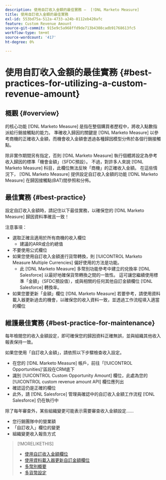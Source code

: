 ```yaml
---
description: 使用自訂收入金額的最佳實務 —  [!DNL Marketo Measure]
title: 使用自訂收入金額的最佳實務
exl-id: 553bd75a-512a-4733-a24b-8112eb420afc
feature: Custom Revenue Amount
source-git-commit: 915e9c5a968ffd9de713b4308cadb91768613fc5
workflow-type: tm+mt
source-wordcount: '417'
ht-degree: 0%

---
```


# 使用自訂收入金額的最佳實務 {#best-practices-for-utilizing-a-custom-revenue-amount}

## 概觀 {#overview}

的核心功能 [!DNL Marketo Measure] 是指在整個購買者歷程中，將收入點數指派給行銷接觸點的能力。 準確收入歸因的關鍵是 [!DNL Marketo Measure] 以參考商機的正確收入金額，而機會收入金額會透過各種歸因模型分佈於各個行銷接觸點。

除非實作期間另有指定，否則 [!DNL Marketo Measure] 執行個體將設定為參考收入歸因的標準「機會金額」（SFDC預設）。 不過，對許多人來說 [!DNL Marketo Measure] 科目，此欄位無法反映「商機」的正確收入金額。 在這些情況下， [!DNL Marketo Measure] 提供設定自訂收入金額的功能 [!DNL Marketo Measure] 在歸因接觸點(BAT)間參照和分佈。

## 最佳實務 {#best-practice}

設定自訂收入金額時，請記住以下最佳實務，以確保您的 [!DNL Marketo Measure] 歸因資料準確且一致！

注意事項：

* 選取正確且適用於所有商機的收入欄位
   * 建議的ARR或合約總值
* 不要使用公式欄位
* 如果您使用自訂收入金額進行貨幣轉換，則 [!UICONTROL Marketo Measure Multiple Currencies] 偏好使用的方法是功能。
   * 此 [!DNL Marketo Measure] 多幣別功能參考中建立的兌換率 [!DNL Salesforce] 以最好地確保貨幣轉換之間的一致性。 這可讓您繼續使用標準「金額」（SFDC預設值），或與相關的任何其他自訂金額欄位 [!DNL Salesforce] 轉換率。
* 如果您要更新「金額」欄位 [!DNL Marketo Measure] 若要參考，請使用資料載入器更新過去的機會，以確保您的收入資料一致，並透過工作流程填入適當的欄位

## 維護最佳實務 {#best-practice-for-maintenance}

每年檢閱您的收入金額設定，即可確保您的歸因資料正確無誤，並與組織其他收入報表保持一致。

如果您使用「自訂收入金額」，請依照以下步驟檢查收入設定。

* 在您的 [!DNL Marketo Measure] 帳戶，前往「[!UICONTROL Opportunities]&#39;區段在CRM底下
* 識別 [!UICONTROL Custom Opportunity Amount] 欄位，此處為您的 [!UICONTROL custom revenue amount API] 欄位應列出
* 確認這仍是正確的欄位
* 此外，請 [!DNL Salesforce] 管理員確認中的自訂收入金額工作流程 [!DNL Salesforce] 仍在執行中

除了每年審查外，某些組織變更可能表示需要審查收入金額設定……

* 您行銷團隊中的營業額
* 「自訂收入」欄位的變更
* 組織變更收入報告方式

>[!MORELIKETHIS]
>
>* [使用自訂收入金額欄位](/help/advanced-marketo-measure-features/custom-revenue-amount/using-a-custom-revenue-amount-field.md)
>* [使用資料載入器更新自訂金額欄位](/help/advanced-marketo-measure-features/custom-revenue-amount/using-data-loader-to-update-marketo-measure-custom-amount-field.md)
>* [多幣別概要](/help/advanced-marketo-measure-features/multi-currency/overview.md)
>* [多貨幣設定](/help/advanced-marketo-measure-features/multi-currency/settings.md)

